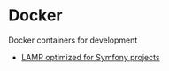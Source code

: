 # Docker

Docker containers for development

- [LAMP optimized for Symfony projects](https://github.com/DomingoLlanes/docker/tree/master/symfony-lamp)
